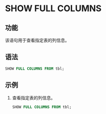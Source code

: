 # SHOW FULL COLUMNS

## 功能

该语句用于查看指定表的列信息。

## 语法

```sql
SHOW FULL COLUMNS FROM tbl;
```

## 示例

1. 查看指定表的列信息。

    ```sql
    SHOW FULL COLUMNS FROM tbl;
    ```

